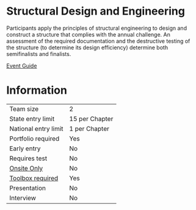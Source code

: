 # Structural Design and Engineering

Participants apply the principles of structural engineering to
design and construct a structure that complies with the annual
challenge. An assessment of the required documentation and
the destructive testing of the structure (to determine its design
efficiency) determine both semifinalists and finalists.

[Event Guide](https://lwsd.sharepoint.com/:b:/r/sites/GR-JHS-TechnologyStudentAssociation-SCA/Shared%20Documents/23-24/Competition/Event%20Guides/HS%20-%20Structural%20Design%20and%20Engineering.pdf)

# Information

|                             |                |
| --------------------------- | -------------- |
| Team size                   | 2              |
| State entry limit           | 15 per Chapter |
| National entry limit        | 1 per Chapter  |
| Portfolio required          | Yes            |
| Early entry                 | No             |
| Requires test               | No             |
| [Onsite Only](/#terms)      | No             |
| [Toolbox required](/#terms) | Yes            |
| Presentation                | No             |
| Interview                   | No             |
